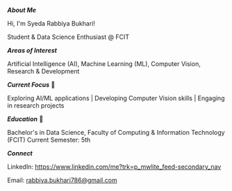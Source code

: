**_About Me_**

Hi, I'm Syeda Rabbiya Bukhari!

Student & Data Science Enthusiast @ FCIT

**_Areas of Interest_**

Artificial Intelligence (AI), 
 Machine Learning (ML), 
 Computer Vision, 
 Research & Development

**_Current Focus_** 🎯

Exploring AI/ML applications | Developing Computer Vision skills | Engaging in research projects

**_Education_** 📖

Bachelor's in Data Science, Faculty of Computing & Information Technology (FCIT)
Current Semester: 5th

**_Connect_** 

LinkedIn: https://www.linkedin.com/me?trk=p_mwlite_feed-secondary_nav

Email: rabbiya.bukhari786@gmail.com
